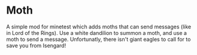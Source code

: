 # Moth
A simple mod for minetest which adds moths that can send messages (like in Lord of the Rings).
Use a white dandilion to summon a moth, and use a moth to send a message.
Unfortunatly, there isn't giant eagles to call for to save you from Isengard!
